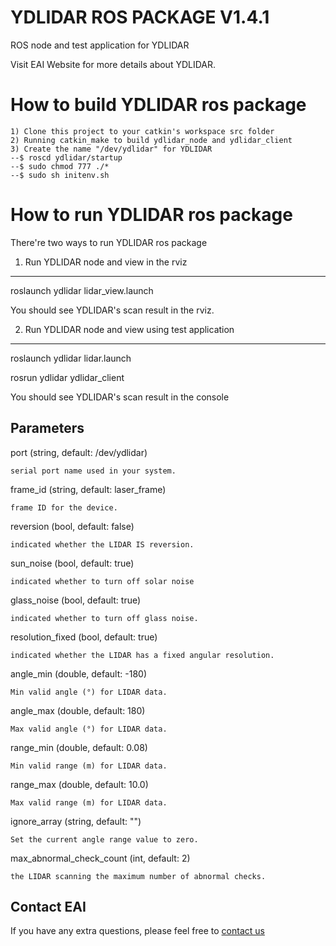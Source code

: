 YDLIDAR ROS PACKAGE V1.4.1
=====================================================================

ROS node and test application for YDLIDAR

Visit EAI Website for more details about YDLIDAR.

How to build YDLIDAR ros package
=====================================================================
    1) Clone this project to your catkin's workspace src folder
    2) Running catkin_make to build ydlidar_node and ydlidar_client
    3) Create the name "/dev/ydlidar" for YDLIDAR
    --$ roscd ydlidar/startup
    --$ sudo chmod 777 ./*
    --$ sudo sh initenv.sh

How to run YDLIDAR ros package
=====================================================================
There're two ways to run YDLIDAR ros package

1. Run YDLIDAR node and view in the rviz
------------------------------------------------------------
roslaunch ydlidar lidar_view.launch

You should see YDLIDAR's scan result in the rviz.

2. Run YDLIDAR node and view using test application
------------------------------------------------------------
roslaunch ydlidar lidar.launch

rosrun ydlidar ydlidar_client

You should see YDLIDAR's scan result in the console


Parameters
------------------------------------------------------------
port (string, default: /dev/ydlidar)

    serial port name used in your system.

frame_id (string, default: laser_frame)

    frame ID for the device.

reversion (bool, default: false)

    indicated whether the LIDAR IS reversion.
    
sun_noise (bool, default: true)

    indicated whether to turn off solar noise
    
glass_noise (bool, default: true)

    indicated whether to turn off glass noise.

resolution_fixed (bool, default: true)

    indicated whether the LIDAR has a fixed angular resolution.

angle_min (double, default: -180)

    Min valid angle (°) for LIDAR data.

angle_max (double, default: 180)

    Max valid angle (°) for LIDAR data.

range_min (double, default: 0.08)

    Min valid range (m) for LIDAR data.

range_max (double, default: 10.0)

    Max valid range (m) for LIDAR data.

ignore_array (string, default: "")

    Set the current angle range value to zero.

max_abnormal_check_count (int, default: 2)

    the LIDAR scanning the maximum number of abnormal checks.

   
      
   Contact EAI
---------------

If you have any extra questions, please feel free to [contact us](http://www.ydlidar.cn/cn/contact)
